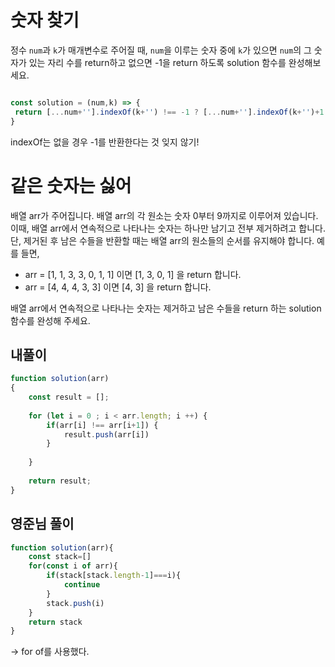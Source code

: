 ---
---

# 숫자 찾기
정수 `num`과 `k`가 매개변수로 주어질 때, `num`을 이루는 숫자 중에 `k`가 있으면 `num`의 그 숫자가 있는 자리 수를 return하고 없으면 -1을 return 하도록 solution 함수를 완성해보세요.


```js

const solution = (num,k) => {
 return [...num+''].indexOf(k+'') !== -1 ? [...num+''].indexOf(k+'')+1 : -1
}
```

indexOf는 없을 경우 -1를 반환한다는 것 잊지 않기! 


# 같은 숫자는 싫어
배열 arr가 주어집니다. 배열 arr의 각 원소는 숫자 0부터 9까지로 이루어져 있습니다. 이때, 배열 arr에서 연속적으로 나타나는 숫자는 하나만 남기고 전부 제거하려고 합니다. 단, 제거된 후 남은 수들을 반환할 때는 배열 arr의 원소들의 순서를 유지해야 합니다. 예를 들면,

-   arr = [1, 1, 3, 3, 0, 1, 1] 이면 [1, 3, 0, 1] 을 return 합니다.
-   arr = [4, 4, 4, 3, 3] 이면 [4, 3] 을 return 합니다.

배열 arr에서 연속적으로 나타나는 숫자는 제거하고 남은 수들을 return 하는 solution 함수를 완성해 주세요.

## 내풀이
```js
function solution(arr)
{
    const result = [];
    
    for (let i = 0 ; i < arr.length; i ++) {
        if(arr[i] !== arr[i+1]) {
            result.push(arr[i])
        }
        
    }
    
    return result;
}
```


## 영준님 풀이 
```js
function solution(arr){
    const stack=[]
    for(const i of arr){
        if(stack[stack.length-1]===i){
            continue
        }
        stack.push(i)
    }
    return stack
}
```

-> for of를 사용했다. 

